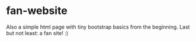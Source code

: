 # fan-website
Also a simple html page with tiny bootstrap basics from the beginning.
Last but not least: a fan site! :)
